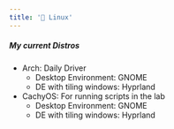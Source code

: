 ```yaml
---
title: '🐧 Linux'
---
```


##### My current Distros

- Arch: Daily Driver
  - Desktop Environment: GNOME
  - DE with tiling windows: Hyprland
- CachyOS: For running scripts in the lab
  - Desktop Environment: GNOME
  - DE with tiling windows: Hyprland
